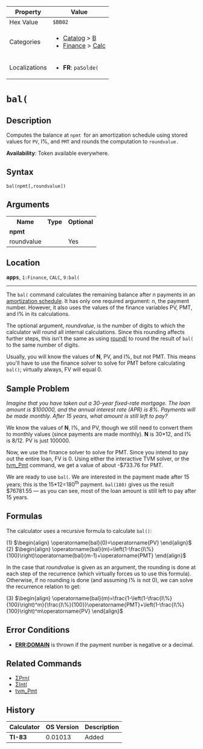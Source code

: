 | Property      | Value |
|---------------|-------|
| Hex Value     | `$BB02`|
| Categories    | <ul><li>[Catalog](<../categories/Catalog.md>) > [B](<../categories/Catalog.md#B>)</li><li>[Finance](<../categories/Finance.md>) > [Calc](<../categories/Finance.md#Calc>)</li></ul> |
| Localizations | <ul><li><b>FR</b>: `paSolde(`</li></ul> |

# `bal(`

## Description
Computes the balance at `npmt `for an amortization schedule using stored values for `PV`, I%, and `PMT` and rounds the computation to `roundvalue.`


<b>Availability</b>: Token available everywhere.

## Syntax
`bal(npmt[,roundvalue])`

## Arguments
<table>
<tr><th>Name</th><th>Type</th><th>Optional</th></tr>

<tr><td><b>npmt</b></td><td></td><td></td></tr>

<tr><td>roundvalue</td><td></td><td>Yes</td></tr>

</table>

## Location
<tt><kbd><b>apps</b></kbd></tt>, `1:Finance`, `CALC`, `9:bal(`
<hr>

The `bal(` command calculates the remaining balance after _n_ payments in an [amortization schedule](http://en.wikipedia.org/wiki/Amortization_schedule). It has only one required argument: _n_, the payment number. However, it also uses the values of the finance variables PV, PMT, and I% in its calculations.

The optional argument, _roundvalue_, is the number of digits to which the calculator will round all internal calculations. Since this rounding affects further steps, this isn't the same as using [round(](/round) to round the result of `bal(` to the same number of digits.

Usually, you will know the values of **N**, PV, and I%, but not PMT. This means you'll have to use the finance solver to solve for PMT before calculating `bal()`; virtually always, FV will equal 0.

## Sample Problem

_Imagine that you have taken out a 30-year fixed-rate mortgage. The loan amount is $100000, and the annual interest rate (APR) is 8%. Payments will be made monthly. After 15 years, what amount is still left to pay?_

We know the values of **N**, I%, and PV, though we still need to convert them to monthly values (since payments are made monthly). **N** is 30*12, and I% is 8/12. PV is just 100000.

Now, we use the finance solver to solve for PMT. Since you intend to pay out the entire loan, FV is 0. Using either the interactive TVM solver, or the [tvm_Pmt](/tvm) command, we get a value of about -$733.76 for PMT.

We are ready to use `bal(`. We are interested in the payment made after 15 years; this is the 15*12=180<sup>th</sup> payment. `bal(180)` gives us the result $76781.55 — as you can see, most of the loan amount is still left to pay after 15 years.

## Formulas

The calculator uses a recursive formula to calculate `bal()`:

(1) $`\begin{align} \operatorname{bal}(0)=\operatorname{PV} \end{align}`$ (2) $`\begin{align} \operatorname{bal}(m)=\left(1-\frac{I\%}{100}\right)\operatorname{bal}(m-1)+\operatorname{PMT} \end{align}`$ 

In the case that _roundvalue_ is given as an argument, the rounding is done at each step of the recurrence (which virtually forces us to use this formula). Otherwise, if no rounding is done (and assuming I% is not 0), we can solve the recurrence relation to get:

(3) $`\begin{align} \operatorname{bal}(m)=\frac{1-\left(1-\frac{I\%}{100}\right)^m}{\frac{I\%}{100}}\operatorname{PMT}+\left(1-\frac{I\%}{100}\right)^m\operatorname{PV} \end{align}`$ 

## Error Conditions

*   **[ERR:DOMAIN](/errors#domain)** is thrown if the payment number is negative or a decimal.

## Related Commands

*   [ΣPrn(](/sigmaprn)
*   [ΣInt(](/sigmaint)
*   [tvm_Pmt](/tvm)

## History
| Calculator | OS Version | Description |
|------------|------------|-------------|
| <b>TI-83</b> | 0.01013 | Added |


